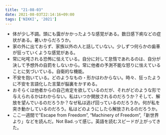 ```yaml
---
title: "21-08-03"
date: 2021-08-03T22:14:16+09:00
tags: ['NIKKI', '2021']
---
```

- 体が少し不調。頭にも靄がかかったような感覚がある。数日感下痢などの症状がある。暑いからだろうか。
- 家の外に出ておらず、家族以外の人と話していない。少しずつ何らかの歯車が狂っていくような感覚がある。
- 常に叱咤される恐怖に怯えている。自分に対して怠惰であれるのは、自分が決して予想外の自罰をしないから。常に他者の予測不能な怒りに怯えていることに気づいている。自衛的な機能。
- 不安を抱いている。どのようなもの・形かはわからない。時々、狂ったように不安を言語化した言葉が脳裏をかすめる。
- おそらくは他者からの自己肯定を欲しているのだが、それがどのような形で与えられるかはわからない。私はいつか開放されるのだろうか？そして、解放を望んでいるのだろうか？なぜ私は逃げ回っているのだろうか。何が私を突き動かしているのだろう。私はどのようにしたら解放されるのだろうか。
- ここ一週間で”Escape from Freedom”, “Machinery of Freedom”,「新世界より」などを読んだ。Not Bad.って感じ。英語を読むスピードが上がってきた。

